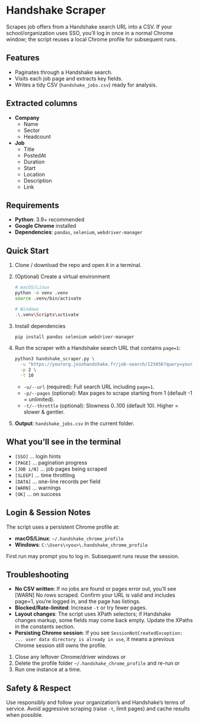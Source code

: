 # Handshake Scraper

Scrapes job offers from a Handshake search URL into a CSV. If your school/organization uses SSO, you’ll log in once in a normal Chrome window; the script reuses a local Chrome profile for subsequent runs.

## Features

* Paginates through a Handshake search.
* Visits each job page and extracts key fields.
* Writes a tidy CSV (`handshake_jobs.csv`) ready for analysis.

## Extracted columns

* **Company**
    * Name
    * Sector
    * Headcount
* **Job**
    * Title
    * PostedAt
    * Duration
    * Start
    * Location
    * Description
    * Link

## Requirements

* **Python**: 3.9+ recommended
* **Google Chrome** installed
* **Dependencies**: `pandas`, `selenium`, `webdriver-manager`

## Quick Start

1.  Clone / download the repo and open it in a terminal.
2.  (Optional) Create a virtual environment
    ```bash
    # macOS/Linux
    python -m venv .venv
    source .venv/bin/activate
    
    # Windows
    .\.venv\Scripts\activate
    ```
3.  Install dependencies
    ```bash
    pip install pandas selenium webdriver-manager
    ```
4.  Run the scraper with a Handshake search URL that contains `page=1`:
    ```bash
    python3 handshake_scraper.py \
      -u "https://yourorg.joinhandshake.fr/job-search/123456?query=yourdreamjob&per_page=25&page=1" \
      -p 2 \
      -t 10
    ```
    * `-u/--url` (required): Full search URL including `page=1`.
    * `-p/--pages` (optional): Max pages to scrape starting from 1 (default -1 = unlimited).
    * `-t/--throttle` (optional): Slowness 0..100 (default 10). Higher = slower & gentler.

5.  **Output**: `handshake_jobs.csv` in the current folder.

## What you’ll see in the terminal

* `[SSO]` … login hints
* `[PAGE]` … pagination progress
* `[JOB i/N]` … job pages being scraped
* `[SLEEP]` … time throttling
* `[DATA]` … one-line records per field
* `[WARN]` … warnings
* `[OK]` … on success

## Login & Session Notes

The script uses a persistent Chrome profile at:

* **macOS/Linux**: `~/.handshake_chrome_profile`
* **Windows**: `C:\Users\<you>\.handshake_chrome_profile`

First run may prompt you to log in. Subsequent runs reuse the session.

## Troubleshooting

* **No CSV written**: If no jobs are found or pages error out, you’ll see [WARN] No rows scraped. Confirm your URL is valid and includes page=1, you’re logged in, and the page has listings.
* **Blocked/Rate-limited**: Increase `-t` or try fewer pages.
* **Layout changes**: The script uses XPath selectors; if Handshake changes markup, some fields may come back empty. Update the XPaths in the constants section.
* **Persisting Chrome session**: If you see `SessionNotCreatedException: ... user data directory is already in use`, it means a previous Chrome session still owns the profile.
1.  Close any leftover Chrome/driver windows or
2.  Delete the profile folder `~/.handshake_chrome_profile` and re-run or
3.  Run one instance at a time.

## Safety & Respect

Use responsibly and follow your organization’s and Handshake’s terms of service. Avoid aggressive scraping (raise `-t`, limit pages) and cache results when possible.
